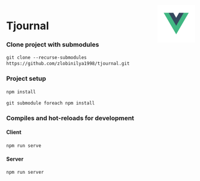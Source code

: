 <img src="logo.png" width="100" align="right" />


# Tjournal
### Clone project with submodules
```
git clone --recurse-submodules https://github.com/zlobinilya1998/tjournal.git
```

### Project setup
```
npm install 
```
```
git submodule foreach npm install
```

### Compiles and hot-reloads for development


#### Client
```
npm run serve
```
#### Server 
```
npm run server
```
